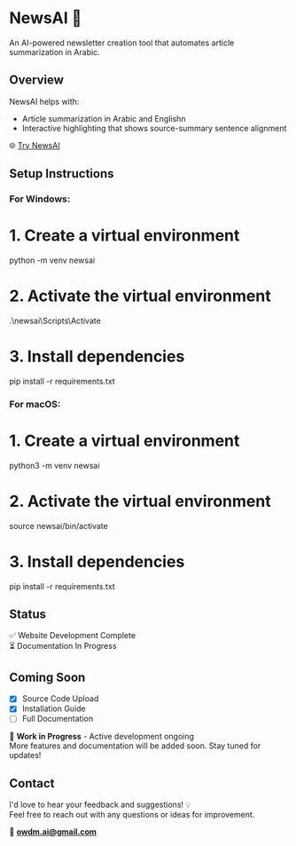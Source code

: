 # NewsAI 📰

An AI-powered newsletter creation tool that automates article summarization in Arabic.

## Overview

NewsAI helps with:
- Article summarization in Arabic and Englishn
- Interactive highlighting that shows source-summary sentence alignment

🌐 [Try NewsAI](https://newsai.up.railway.app/)
## Setup Instructions

### For Windows:

# 1. Create a virtual environment
python -m venv newsai

# 2. Activate the virtual environment
.\newsai\Scripts\Activate

# 3. Install dependencies
pip install -r requirements.txt

### For macOS:
# 1. Create a virtual environment
python3 -m venv newsai

# 2. Activate the virtual environment
source newsai/bin/activate

# 3. Install dependencies
pip install -r requirements.txt



## Status

✅ Website Development Complete  
⏳ Documentation In Progress  

## Coming Soon
- [x] Source Code Upload
- [x] Installation Guide
- [ ] Full Documentation

🚧 **Work in Progress** - Active development ongoing  
More features and documentation will be added soon. Stay tuned for updates!

## Contact

I'd love to hear your feedback and suggestions! 💡  
Feel free to reach out with any questions or ideas for improvement.

📧 **owdm.ai@gmail.com**


